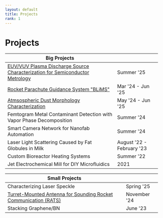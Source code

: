 ```yaml
---
layout: default
title: Projects
rank: 1
---
```


# Projects

| Big Projects    |  |
| -------- | ------- |
| [EUV/VUV Plasma Discharge Source Characterization for Semiconductor Metrology](/projects/kla/kla.html) | Summer '25 |
| [Rocket Parachute Guidance System "BLiMS"](/projects/blims/blims.html) | Mar '24 - Jun '25 |
| [Atmsospheric Dust Morphology Characterization](/projects/payload_2025/payload_2025.html) | May '24 - Jun '25 |
| Femtogram Metal Contaminant Detection with Vapor Phase Decomposition | Summer '24 |
| Smart Camera Network for Nanofab Automation| Summer '24 |
| Laser Light Scattering Caused by Fat Globules in Milk | August '22 - February '23 |
| Custom Bioreactor Heating Systems | Summer '22 |
| Jet Electrochemical Mill for DIY Microfluidics | 2021 |



| Small Projects    |  |
| -------- | ------- |
| Characterizing Laser Speckle | Spring '25 |
| [Turret-Mounted Antenna for Sounding Rocket Communication (RATS)](/projects/rats/rats.html) | November '24 |
| Stacking Graphene/BN | June '23 |